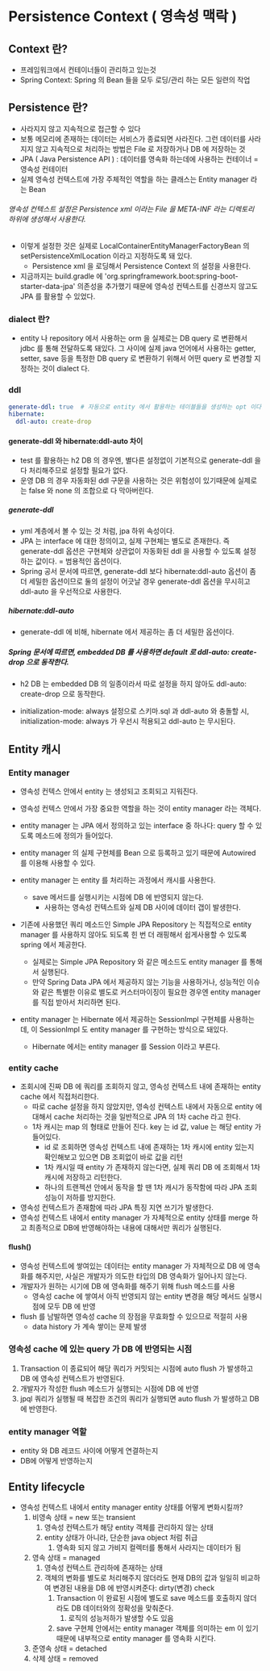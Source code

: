 # Persistence Context ( 영속성 맥락 )
## Context 란?
- 프레임워크에서 컨테이너들이 관리하고 있는것
- Spring Context: Spring 의 Bean 들을 모두 로딩/관리 하는 모든 일련의 작업

## Persistence 란?
- 사라지지 않고 지속적으로 접근할 수 있다
- 보통 메모리에 존재하는 데이터는 서비스가 종료되면 사라진다. 그런 데이터를 사라지지 않고 지속적으로 처리하는 방법은 File 로 저장하거나 DB 에 저장하는 것
- JPA ( Java Persistence API ) : 데이터를 영속화 하는데에 사용하는 컨테이너 = 영속성 컨테이터
- 실제 영속성 컨텍스트에 가장 주체적인 역할을 하는 클래스는 Entity manager 라는 Bean

###### 영속성 컨텍스트 설정은 Persistence xml 이라는 File 을 META-INF 라는 디렉토리 하위에 생성해서 사용한다.
- 이렇게 설정한 것은 실제로 LocalContainerEntityManagerFactoryBean 의 setPersistenceXmlLocation 이라고 지정하도록 돼 있다.
  - Persistence xml 을 로딩해서 Persistence Context 의 설정을 사용한다.
- 지금까지는 build.gradle 에 'org.springframework.boot:spring-boot-starter-data-jpa' 의존성을 추가했기 때문에 영속성 컨텍스트를 신경쓰지 않고도 JPA 를 활용할 수 있었다.

### dialect 란?
- entity 나 repository 에서 사용하는 orm 을 실제로는 DB query 로 변환해서 jdbc 를 통해 전달하도록 돼있다. 그 사이에 실제 java 언어에서 사용하는 getter, setter, save 등을 특정한 DB query 로 변환하기 위해서 어떤 query 로 변경할 지 정하는 것이 dialect 다.

### ddl
```yaml
generate-ddl: true  # 자동으로 entity 에서 활용하는 테이블들을 생성하는 opt 이다. default 는 false 다.
hibernate:
  ddl-auto: create-drop
```

#### generate-ddl 와 hibernate:ddl-auto 차이
- test 를 활용하는 h2 DB 의 경우엔, 별다른 설정없이 기본적으로 generate-ddl 을 다 처리해주므로 설정할 필요가 없다. 
- 운영 DB 의 경우 자동화된 ddl 구문을 사용하는 것은 위험성이 있기때문에 실제로는 false 와 none 의 조합으로 다 막아버린다.

##### generate-ddl
- yml 계층에서 볼 수 있는 것 처럼, jpa 하위 속성이다.
- JPA 는 interface 에 대한 정의이고, 실제 구현체는 별도로 존재한다. 즉 generate-ddl 옵션은 구현체와 상관없이 자동화된 ddl 을 사용할 수 있도록 설정하는 값이다. = 범용적인 옵션이다.
- Spring 공서 문서에 따르면, generate-ddl 보다 hibernate:ddl-auto 옵션이 좀 더 세밀한 옵션이므로 둘의 설정이 어긋날 경우 generate-ddl 옵션을 무시히고 ddl-auto 을 우선적으로 사용한다.

##### hibernate:ddl-auto
- generate-ddl 에 비해, hibernate 에서 제공하는 좀 더 세밀한 옵션이다.

##### Spring 문서에 따르면, embedded DB 를 사용하면 default 로 ddl-auto: create-drop 으로 동작한다.
- h2 DB 는 embedded DB 의 일종이라서 따로 설정을 하지 않아도 ddl-auto: create-drop 으로 동작한다.

- initialization-mode: always 설정으로 스키마.sql 과 ddl-auto 와 충돌할 시, initialization-mode: always 가 우선시 적용되고 ddl-auto 는 무시된다.

## Entity 캐시
### Entity manager
- 영속성 컨텍스 안에서 entity 는 생성되고 조회되고 지워진다.
- 영속성 컨텍스 안에서 가장 중요한 역할을 하는 것이 entity manager 라는 객체다.
- entity manager 는 JPA 에서 정의하고 있는 interface 중 하나다: query 할 수 있도록 메소드에 정의가 들어있다.
- entity manager 의 실제 구현체를 Bean 으로 등록하고 있기 때문에 Autowired 를 이용해 사용할 수 있다.
- entity manager 는 entity 를 처리하는 과정에서 캐시를 사용한다.
  - save 메서드를 실행시키는 시점에 DB 에 반영되지 않는다.
    - 사용하는 영속성 컨텍스트와 실제 DB 사이에 데이터 갭이 발생한다.

- 기존에 사용했던 쿼리 메소드인 Simple JPA Repository 는 직접적으로 entity manager 를 사용하지 않아도 되도록 힌 번 더 래핑해서 쉽게사용할 수 있도록 spring 에서 제공한다.
  - 실제로는 Simple JPA Repository 와 같은 메소드도 entity manager 를 통해서 실행된다.
  - 만약 Spring Data JPA 에서 제공하지 않는 기능을 사용하거나, 성능적인 이슈와 같은 특별한 이유로 별도로 커스터마이징이 필요한 경우엔 entity manager 를 직접 받아서 처리하면 된다.
- entity manager 는 Hibernate 에서 제공하는 SessionImpl 구현체를 사용하는데, 이 SessionImpl 도 entity manager 를 구현하는 방식으로 돼있다.
  - Hibernate 에서는 entity manager 를 Session 이라고 부른다.

### entity cache
- 조회시에 진짜 DB 에 쿼리를 조회하지 않고, 영속성 컨텍스트 내에 존재하는 entity cache 에서 직접처리한다.
  - 따로 cache 설정을 하지 않았지만, 영속성 컨텍스트 내에서 자동으로 entity 에 대해서 cache 처리하는 것을 일반적으로 JPA 의 1차 cache 라고 한다.
  - 1차 캐시는 map 의 형태로 만들어 진다. key 는 id 값, value 는 해당 entity 가 들어있다.
    - id 로 조회하면 영속성 컨텍스트 내에 존재하는 1차 캐시에 entity 있는지 확인해보고 있으면 DB 조회없이 바로 값을 리턴
    - 1차 캐시일 때 entity 가 존재하지 않는다면, 실제 쿼리 DB 에 조회해서 1차 캐시에 저장하고 리턴한다.
    - 하나의 트랜젝션 안에서 동작을 할 땐 1차 캐시가 동작함에 따라 JPA 조회 성능이 저하를 방지한다.
- 영속성 컨텍스트가 존재함에 따라 JPA 특징 지연 쓰기가 발생한다.
- 영속성 컨텍스트 내에서 entity manager 가 자체적으로 entity 상태를 merge 하고 최종적으로 DB에 반영해야하는 내용에 대해서만 쿼리가 실행된다.

#### flush()
- 영속성 컨텍스트에 쌓여있는 데이터는 entity manager 가 자체적으로 DB 에 영속화를 해주지만, 사실은 개발자가 의도한 타입의 DB 영속화가 일어나지 않는다.
- 개발자가 원하는 시기에 DB 에 영속화를 해주기 위해 flush 메소드를 사용
  - 영속성 cache 에 쌓여서 아직 반영되지 않는 entity 변경을 해당 메서드 실행시점에 모두 DB 에 반영
- flush 를 남발하면 영속성 cache 의 장점을 무효화할 수 있으므로 적절히 사용
  - data history 가 계속 쌓이는 문제 발생

### 영속성 cache 에 있는 query 가 DB 에 반영되는 시점
1. Transaction 이 종료되어 해당 쿼리가 커밋되는 시점에 auto flush 가 발생하고 DB 에 영속성 컨텍스트가 반영된다.
2. 개발자가 작성한 flush 메소드가 실행되는 시점에 DB 에 반영
3. jpql 쿼리가 실행될 때 복잡한 조건의 쿼리가 실행되면 auto flush 가 발생하고 DB 에 반영한다.

### entity manager 역할
- entity 와 DB 레코드 사이에 어떻게 연결하는지
- DB에 어떻게 반영하는지

## Entity lifecycle
- 영속성 컨텍스트 내에서 entity manager entity 상태를 어떻게 변화시킬까?
  1. 비영속 상태 = new 또는 transient
     1. 영속성 컨텍스트가 해당 entity 객체를 관리하지 않는 상태
     2. entity 상태가 아니라, 단순한 java object 처럼 취급
        1. 영속화 되지 않고 가비지 컬렉터를 통해서 사라지는 데이터가 됨
  2. 영속 상태 = managed
     1. 영속성 컨텍스트 관리하에 존재하는 상태
     2. 객체의 변화를 별도로 처리해주지 않더라도 현재 DB의 값과 일일히 비교하여 변경된 내용을 DB 에 반영시켜준다: dirty(변경) check
        1. Transaction 이 완료된 시점에 별도로 save 메소드를 호출하지 않더라도 DB 데이터와의 정확성을 맞춰준다.
           1. 로직의 성능저하가 발생할 수도 있음
        2. save 구현체 안에서는 entity manager 객체를 의미하는 em 이 있기 때문에 내부적으로 entity manager 를 영속화 시킨다.
  3. 준영속 상태 = detached
  4. 삭제 상태 = removed
